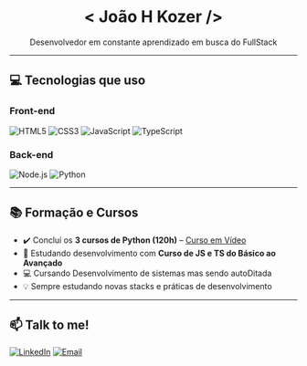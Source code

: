 <h1 align="center"> < João H Kozer /> </h1>

<p align="center">
   Desenvolvedor em constante aprendizado em busca do FullStack <br>
</p>

---

## 💻 Tecnologias que uso

### Front-end
![HTML5](https://img.shields.io/badge/HTML5-E34F26?style=for-the-badge&logo=html5&logoColor=white)
![CSS3](https://img.shields.io/badge/CSS3-1572B6?style=for-the-badge&logo=css3&logoColor=white)
![JavaScript](https://img.shields.io/badge/JavaScript-F7DF1E?style=for-the-badge&logo=javascript&logoColor=black)
![TypeScript](https://img.shields.io/badge/TypeScript-3178C6?style=for-the-badge&logo=typescript&logoColor=white)

### Back-end
![Node.js](https://img.shields.io/badge/Node.js-339933?style=for-the-badge&logo=node.js&logoColor=white)
![Python](https://img.shields.io/badge/Python-3776AB?style=for-the-badge&logo=python&logoColor=white)

---

## 📚 Formação e Cursos

- ✔️ Concluí os **3 cursos de Python (120h)** – [Curso em Vídeo](https://www.cursoemvideo.com)
- 📱 Estudando desenvolvimento com **Curso de JS e TS do Básico ao Avançado**
- 💻  Cursando Desenvolvimento de sistemas mas sendo autoDitada
- 💡 Sempre estudando novas stacks e práticas de desenvolvimento

---

## 📫 Talk to me!

[![LinkedIn](https://img.shields.io/badge/LinkedIn-0077B5?style=flat&logo=linkedin&logoColor=white)](https://www.linkedin.com/in/joão-henrique-lamp-kozer-11197b335)
[![Email](https://img.shields.io/badge/Email-D14836?style=flat&logo=gmail&logoColor=white)](mailto:joao280304@edu.unipar.br)

